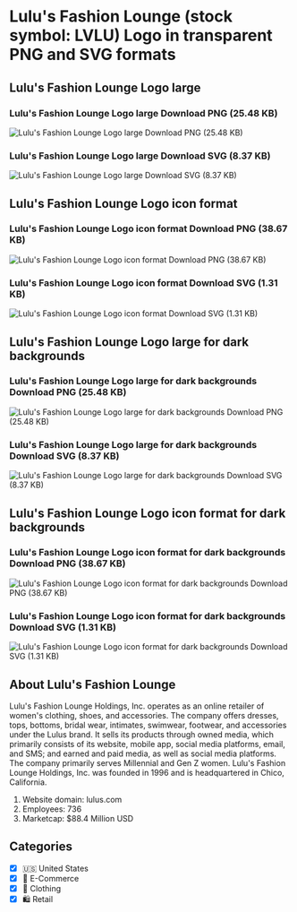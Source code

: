 # Lulu's Fashion Lounge (stock symbol: LVLU) Logo in transparent PNG and SVG formats

## Lulu's Fashion Lounge Logo large

### Lulu's Fashion Lounge Logo large Download PNG (25.48 KB)

![Lulu's Fashion Lounge Logo large Download PNG (25.48 KB)](/img/orig/LVLU_BIG-8d43777a.png)

### Lulu's Fashion Lounge Logo large Download SVG (8.37 KB)

![Lulu's Fashion Lounge Logo large Download SVG (8.37 KB)](/img/orig/LVLU_BIG-12e0f57d.svg)

## Lulu's Fashion Lounge Logo icon format

### Lulu's Fashion Lounge Logo icon format Download PNG (38.67 KB)

![Lulu's Fashion Lounge Logo icon format Download PNG (38.67 KB)](/img/orig/LVLU-45d4c4ef.png)

### Lulu's Fashion Lounge Logo icon format Download SVG (1.31 KB)

![Lulu's Fashion Lounge Logo icon format Download SVG (1.31 KB)](/img/orig/LVLU-f32d0efa.svg)

## Lulu's Fashion Lounge Logo large for dark backgrounds

### Lulu's Fashion Lounge Logo large for dark backgrounds Download PNG (25.48 KB)

![Lulu's Fashion Lounge Logo large for dark backgrounds Download PNG (25.48 KB)](/img/orig/LVLU_BIG.D-61f4f61a.png)

### Lulu's Fashion Lounge Logo large for dark backgrounds Download SVG (8.37 KB)

![Lulu's Fashion Lounge Logo large for dark backgrounds Download SVG (8.37 KB)](/img/orig/LVLU_BIG.D-687141db.svg)

## Lulu's Fashion Lounge Logo icon format for dark backgrounds

### Lulu's Fashion Lounge Logo icon format for dark backgrounds Download PNG (38.67 KB)

![Lulu's Fashion Lounge Logo icon format for dark backgrounds Download PNG (38.67 KB)](/img/orig/LVLU.D-566037a7.png)

### Lulu's Fashion Lounge Logo icon format for dark backgrounds Download SVG (1.31 KB)

![Lulu's Fashion Lounge Logo icon format for dark backgrounds Download SVG (1.31 KB)](/img/orig/LVLU.D-ba47b2f8.svg)

## About Lulu's Fashion Lounge

Lulu's Fashion Lounge Holdings, Inc. operates as an online retailer of women's clothing, shoes, and accessories. The company offers dresses, tops, bottoms, bridal wear, intimates, swimwear, footwear, and accessories under the Lulus brand. It sells its products through owned media, which primarily consists of its website, mobile app, social media platforms, email, and SMS; and earned and paid media, as well as social media platforms. The company primarily serves Millennial and Gen Z women. Lulu's Fashion Lounge Holdings, Inc. was founded in 1996 and is headquartered in Chico, California.

1. Website domain: lulus.com
2. Employees: 736
3. Marketcap: $88.4 Million USD


## Categories
- [x] 🇺🇸 United States
- [x] 🛒 E-Commerce
- [x] 👚 Clothing
- [x] 🛍️ Retail
